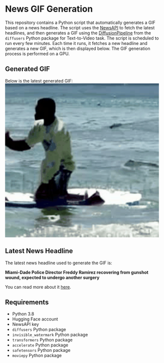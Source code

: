 # News GIF Generation
This repository contains a Python script that automatically generates a GIF based on a news headline. The script uses the [NewsAPI](https://newsapi.org/) to fetch the latest headlines, and then generates a GIF using the [DiffusionPipeline](https://github.com/huggingface/diffusers) from the `diffusers` Python package for Text-to-Video task.
The script is scheduled to run every few minutes. Each time it runs, it fetches a new headline and generates a new GIF, which is then displayed below. The GIF generation process is performed on a GPU.

## Generated GIF
Below is the latest generated GIF:
![Generated GIF](output.gif?raw=true&v=1690405585)

## Latest News Headline
The latest news headline used to generate the GIF is:

**Miami-Dade Police Director Freddy Ramirez recovering from gunshot wound, expected to undergo another surgery**

You can read more about it [here](https://www.local10.com/news/local/2023/07/25/miami-dade-police-director-freddy-ramirez-recovering-from-gunshot-wound-expected-to-remain-in-tampa-hospital-all-week/).

## Requirements
- Python 3.8
- Hugging Face account
- NewsAPI key
- `diffusers` Python package
- `invisible_watermark` Python package
- `transformers` Python package
- `accelerate` Python package
- `safetensors` Python package
- `moviepy` Python package
